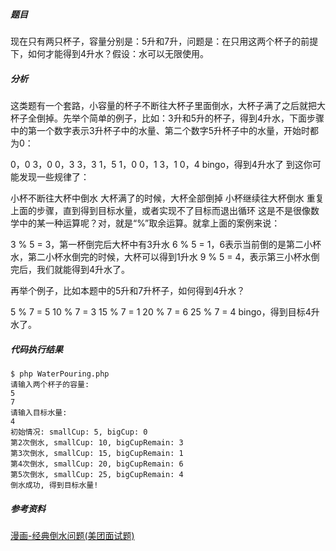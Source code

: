 ##### 题目
现在只有两只杯子，容量分别是：5升和7升，问题是：在只用这两个杯子的前提下，如何才能得到4升水？假设：水可以无限使用。

##### 分析
这类题有一个套路，小容量的杯子不断往大杯子里面倒水，大杯子满了之后就把大杯子全倒掉。先举个简单的例子，比如：3升和5升的杯子，得到4升水，下面步骤中的第一个数字表示3升杯子中的水量、第二个数字5升杯子中的水量，开始时都为0：

0，0
3，0
0，3
3，3
1，5
1，0
0，1
3，1
0，4
bingo，得到4升水了
到这你可能发现一些规律了：

小杯不断往大杯中倒水
大杯满了的时候，大杯全部倒掉
小杯继续往大杯倒水
重复上面的步骤，直到得到目标水量，或者实现不了目标而退出循环
这是不是很像数学中的某一种运算呢？对，就是“%”取余运算。就拿上面的案例来说：

3 % 5 = 3，第一杯倒完后大杯中有3升水
6 % 5 = 1，6表示当前倒的是第二小杯水，第二小杯水倒完的时候，大杯可以得到1升水
9 % 5 = 4，表示第三小杯水倒完后，我们就能得到4升水了。

再举个例子，比如本题中的5升和7升杯子，如何得到4升水？

5 % 7 = 5
10 % 7 = 3
15 % 7 = 1
20 % 7 = 6
25 % 7 = 4
bingo，得到目标4升水了。

##### 代码执行结果
```
$ php WaterPouring.php
请输入两个杯子的容量:
5
7
请输入目标水量:
4
初始情况: smallCup: 5, bigCup: 0
第2次倒水, smallCup: 10, bigCupRemain: 3
第3次倒水, smallCup: 15, bigCupRemain: 1
第4次倒水, smallCup: 20, bigCupRemain: 6
第5次倒水, smallCup: 25, bigCupRemain: 4
倒水成功, 得到目标水量!
```




##### 参考资料
[漫画-经典倒水问题(美团面试题)](https://zhuanlan.zhihu.com/p/65065359)